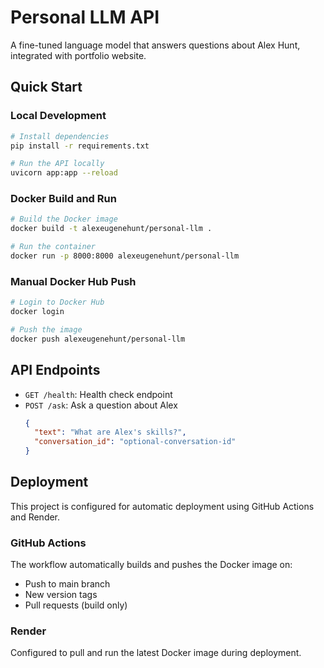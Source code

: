 # Personal LLM API

A fine-tuned language model that answers questions about Alex Hunt, integrated with portfolio website.

## Quick Start

### Local Development
```bash
# Install dependencies
pip install -r requirements.txt

# Run the API locally
uvicorn app:app --reload
```

### Docker Build and Run
```bash
# Build the Docker image
docker build -t alexeugenehunt/personal-llm .

# Run the container
docker run -p 8000:8000 alexeugenehunt/personal-llm
```

### Manual Docker Hub Push
```bash
# Login to Docker Hub
docker login

# Push the image
docker push alexeugenehunt/personal-llm
```

## API Endpoints

- `GET /health`: Health check endpoint
- `POST /ask`: Ask a question about Alex
  ```json
  {
    "text": "What are Alex's skills?",
    "conversation_id": "optional-conversation-id"
  }
  ```

## Deployment

This project is configured for automatic deployment using GitHub Actions and Render.

### GitHub Actions
The workflow automatically builds and pushes the Docker image on:
- Push to main branch
- New version tags
- Pull requests (build only)

### Render
Configured to pull and run the latest Docker image during deployment.
